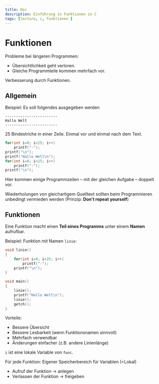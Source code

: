 ```yaml
---
title: Doc
description: Einführung in Funktionen in C
tags: [lecture, c, funktionen ]
---
```


# Funktionen

Probleme bei längeren Programmen:

- Übersichtlichkeit geht verloren.
- Gleiche Programmteile kommen mehrfach vor.

Verbesserung durch Funktionen.


## Allgemein

Beispiel: Es soll folgendes ausgegeben werden

```
------------------------
Hallo Welt
------------------------
```

25 Bindestriche in einer Zeile. Einmal vor und einmal nach dem Text.

```c
for(int i=0; i<25; i++)
	printf("-");
printf("\n");
printf("Hallo Welt\n");
for(int i=0; i<25; i++)
	printf("-");
printf("\n");
```

Hier kommen einige Programmzeilen – mit der gleichen Aufgabe – doppelt vor.

Wiederholungen von gleichartigem Quelltext sollten beim Programmieren unbedingt vermieden werden (Prinzip: **Don't repeat yourself**)

## Funktionen


Eine Funktion macht einen **Teil eines Programms** unter einem **Namen** aufrufbar.

Beispiel: Funktion mit Namen `linie`:

```c
void linie()
{
	for(int i=0; i<25; i++)
		printf("-");
	printf("\n");
}

void main()
{
    linie();
    printf("Hallo Welt\n");
    linie();
    getch();
}
```

Vorteile:

- Bessere Übersicht
- Bessere Lesbarkeit (wenn Funktionsnamen sinnvoll)
- Mehrfach verwendbar
- Änderungen einfacher (z.B. andere Linienlänge)

`i` ist eine lokale Variable von `func`.

Für jede Funktion: Eigener Speicherbereich für Variablen (=Lokal)

- Aufruf der Funktion $\rightarrow$ anlegen
- Verlassen der Funktion $\rightarrow$ freigeben








